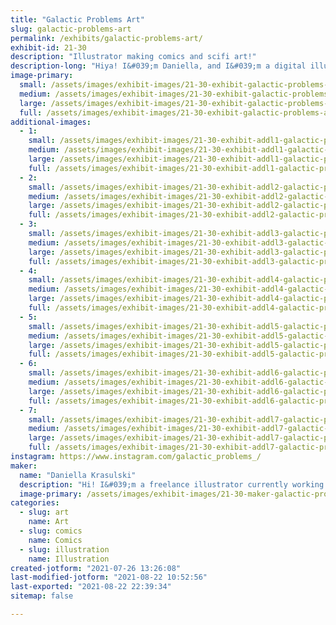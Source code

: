 ```yaml
---
title: "Galactic Problems Art"
slug: galactic-problems-art
permalink: /exhibits/galactic-problems-art/
exhibit-id: 21-30
description: "Illustrator making comics and scifi art!"
description-long: "Hiya! I&#039;m Daniella, and I&#039;m a digital illustrator. My current passion project is an original comic series called Galactic Problems, and the story revolves around a group of private investigators in space solving mysteries. Outside of personal work, I love making art of the stories that inspire me to create. Star Wars, anime, cartoons, I love it all. I&#039;ll be selling both original and fanart at my table, as well as sharing whatever info about my job I can! "
image-primary: 
  small: /assets/images/exhibit-images/21-30-exhibit-galactic-problems-art-43-newiconforposting-8221-small.png
  medium: /assets/images/exhibit-images/21-30-exhibit-galactic-problems-art-43-newiconforposting-8221-medium.png
  large: /assets/images/exhibit-images/21-30-exhibit-galactic-problems-art-43-newiconforposting-8221-large.png
  full: /assets/images/exhibit-images/21-30-exhibit-galactic-problems-art-43-newiconforposting-8221-full.png
additional-images: 
  - 1:
    small: /assets/images/exhibit-images/21-30-exhibit-addl1-galactic-problems-art-alienforposting-small.png
    medium: /assets/images/exhibit-images/21-30-exhibit-addl1-galactic-problems-art-alienforposting-medium.png
    large: /assets/images/exhibit-images/21-30-exhibit-addl1-galactic-problems-art-alienforposting-large.png
    full: /assets/images/exhibit-images/21-30-exhibit-addl1-galactic-problems-art-alienforposting-full.png
  - 2:
    small: /assets/images/exhibit-images/21-30-exhibit-addl2-galactic-problems-art-badbatchforposting-small.png
    medium: /assets/images/exhibit-images/21-30-exhibit-addl2-galactic-problems-art-badbatchforposting-medium.png
    large: /assets/images/exhibit-images/21-30-exhibit-addl2-galactic-problems-art-badbatchforposting-large.png
    full: /assets/images/exhibit-images/21-30-exhibit-addl2-galactic-problems-art-badbatchforposting-full.png
  - 3:
    small: /assets/images/exhibit-images/21-30-exhibit-addl3-galactic-problems-art-discofinalforposting-small.png
    medium: /assets/images/exhibit-images/21-30-exhibit-addl3-galactic-problems-art-discofinalforposting-medium.png
    large: /assets/images/exhibit-images/21-30-exhibit-addl3-galactic-problems-art-discofinalforposting-large.png
    full: /assets/images/exhibit-images/21-30-exhibit-addl3-galactic-problems-art-discofinalforposting-full.png
  - 4:
    small: /assets/images/exhibit-images/21-30-exhibit-addl4-galactic-problems-art-ocsmallerver-small.png
    medium: /assets/images/exhibit-images/21-30-exhibit-addl4-galactic-problems-art-ocsmallerver-medium.png
    large: /assets/images/exhibit-images/21-30-exhibit-addl4-galactic-problems-art-ocsmallerver-large.png
    full: /assets/images/exhibit-images/21-30-exhibit-addl4-galactic-problems-art-ocsmallerver-full.png
  - 5:
    small: /assets/images/exhibit-images/21-30-exhibit-addl5-galactic-problems-art-plokoonandkidsforposting-small.png
    medium: /assets/images/exhibit-images/21-30-exhibit-addl5-galactic-problems-art-plokoonandkidsforposting-medium.png
    large: /assets/images/exhibit-images/21-30-exhibit-addl5-galactic-problems-art-plokoonandkidsforposting-large.png
    full: /assets/images/exhibit-images/21-30-exhibit-addl5-galactic-problems-art-plokoonandkidsforposting-full.png
  - 6:
    small: /assets/images/exhibit-images/21-30-exhibit-addl6-galactic-problems-art-rexforposting-small.png
    medium: /assets/images/exhibit-images/21-30-exhibit-addl6-galactic-problems-art-rexforposting-medium.png
    large: /assets/images/exhibit-images/21-30-exhibit-addl6-galactic-problems-art-rexforposting-large.png
    full: /assets/images/exhibit-images/21-30-exhibit-addl6-galactic-problems-art-rexforposting-full.png
  - 7:
    small: /assets/images/exhibit-images/21-30-exhibit-addl7-galactic-problems-art-spacegirlfinalsmallerver-small.png
    medium: /assets/images/exhibit-images/21-30-exhibit-addl7-galactic-problems-art-spacegirlfinalsmallerver-medium.png
    large: /assets/images/exhibit-images/21-30-exhibit-addl7-galactic-problems-art-spacegirlfinalsmallerver-large.png
    full: /assets/images/exhibit-images/21-30-exhibit-addl7-galactic-problems-art-spacegirlfinalsmallerver-full.png
instagram: https://www.instagram.com/galactic_problems_/
maker: 
  name: "Daniella Krasulski"
  description: "Hi! I&#039;m a freelance illustrator currently working on an original comic series, and I also design merchandise on the side! My biggest passion right now is my comic, which is about a group of private investigators in space solving mysteries. I want to tell fun stories for a wide age range audience. I&#039;m inspired by animation, scifi, and am a huge Star Wars nerd. Sharing my art with people is always a joy, and I hope to share what knowledge I have with beginners as well! "
  image-primary: /assets/images/exhibit-images/21-30-maker-galactic-problems-art-newiconforposting-medium.png
categories: 
  - slug: art
    name: Art
  - slug: comics
    name: Comics
  - slug: illustration
    name: Illustration
created-jotform: "2021-07-26 13:26:08"
last-modified-jotform: "2021-08-22 10:52:56"
last-exported: "2021-08-22 22:39:34"
sitemap: false

---
```

